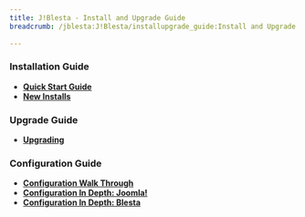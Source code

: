 ```yaml
---
title: J!Blesta - Install and Upgrade Guide
breadcrumb: /jblesta:J!Blesta/installupgrade_guide:Install and Upgrade Guide
 
---
```


### Installation Guide

* **[Quick Start Guide](jblesta/quickstart.md)**
* **[New Installs](jblesta/installupgrade_guide/newinstalls.md)**


### Upgrade Guide
* **[Upgrading](jblesta/installupgrade_guide/minor.md)**

### Configuration Guide
* **[Configuration Walk Through](jblesta/installupgrade_guide/configwalkthru.md)**
* **[Configuration In Depth:  Joomla!](jblesta/installupgrade_guide/configjoomla.md)**
* **[Configuration In Depth:  Blesta](jblesta/installupgrade_guide/configblesta.md)**